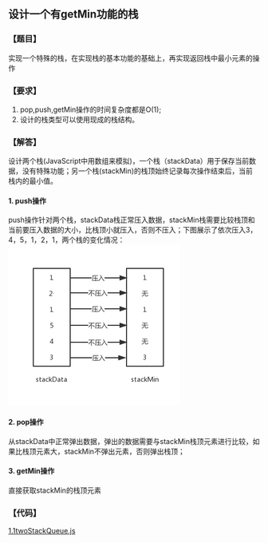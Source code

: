 ## 设计一个有getMin功能的栈

### 【题目】
实现一个特殊的栈，在实现栈的基本功能的基础上，再实现返回栈中最小元素的操作
### 【要求】
1. pop,push,getMin操作的时间复杂度都是O(1);
2. 设计的栈类型可以使用现成的栈结构。
### 【解答】
设计两个栈(JavaScript中用数组来模拟)，一个栈（stackData）用于保存当前数据，没有特殊功能；另一个栈(stackMin)的栈顶始终记录每次操作结束后，当前栈内的最小值。

#### 1. push操作
push操作针对两个栈，stackData栈正常压入数据，stackMin栈需要比较栈顶和当前要压入数据的大小，比栈顶小就压入，否则不压入；下图展示了依次压入3，4，5，1，2，1，两个栈的变化情况：
![img](../img/1.1twoStackQueue.png)

#### 2. pop操作

从stackData中正常弹出数据，弹出的数据需要与stackMin栈顶元素进行比较，如果比栈顶元素大，stackMin不弹出元素，否则弹出栈顶；

#### 3. getMin操作
直接获取stackMin的栈顶元素

### 【代码】
[1.1twoStackQueue.js](../codes/1.1twoStackQueue.js)